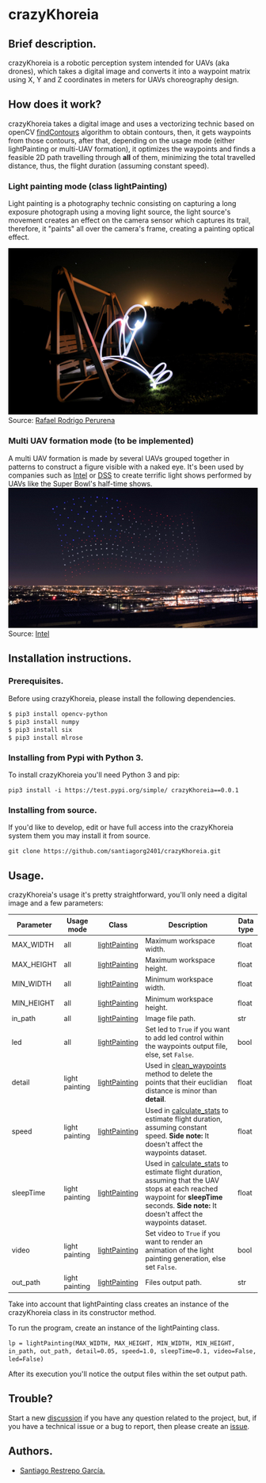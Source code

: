 # crazyKhoreia
## Brief description.
crazyKhoreia is a robotic perception system intended for UAVs (aka drones), which takes a digital image and converts it into a waypoint matrix using X, Y and Z coordinates in meters for UAVs choreography design.
## How does it work?
crazyKhoreia takes a digital image and uses a vectorizing technic based on openCV [findContours](https://docs.opencv.org/3.4/d3/dc0/group__imgproc__shape.html#ga17ed9f5d79ae97bd4c7cf18403e1689a) algorithm to obtain contours, then, it gets waypoints from those contours, after that, depending on the usage mode (either lightPainting or multi-UAV formation), it optimizes the waypoints and finds a feasible 2D path travelling through **all** of them, minimizing the total travelled distance, thus, the flight duration (assuming constant speed).


### Light painting mode (class lightPainting)
Light painting is a photography technic consisting on capturing a long exposure photograph using a moving light source, the light source's movement creates an effect on the camera sensor which captures its trail, therefore, it "paints" all over the camera's frame, creating a painting optical effect.

![lightPainting.jpg](images/lightPainting.jpg) Source: [Rafael Rodrigo Perurena](https://www.flickr.com/photos/rafoto/2653254686)
### Multi UAV formation mode (to be implemented)
A multi UAV formation is made by several UAVs grouped together in patterns to construct a figure visible with a naked eye. It's been used by companies such as [Intel](https://www.intel.com/content/www/us/en/technology-innovation/intel-drone-light-shows.html) or [DSS](https://droneshowsoftware.com) to create terrific light shows performed by UAVs like the Super Bowl's half-time shows.
![Intel.jpeg](images/Intel.jpeg) Source: [Intel](https://twitter.com/intel/status/828430024411713536)

## Installation instructions.
### Prerequisites.
Before using crazyKhoreia, please install the following dependencies.
```console
$ pip3 install opencv-python
$ pip3 install numpy
$ pip3 install six
$ pip3 install mlrose
```

### Installing from Pypi with Python 3.
To install crazyKhoreia you'll need Python 3 and pip:
```console
pip3 install -i https://test.pypi.org/simple/ crazyKhoreia==0.0.1
```
### Installing from source.
If you'd like to develop, edit or have full access into the crazyKhoreia system them you may install it from source.
```console
git clone https://github.com/santiagorg2401/crazyKhoreia.git
```
## Usage.
crazyKhoreia's usage it's pretty straightforward, you'll only need a digital image and a few parameters:

| Parameter | Usage mode | Class | Description | Data type |
| --- | --- | --- | --- | --- |
| MAX_WIDTH | all | [lightPainting](https://github.com/santiagorg2401/crazyKhoreia/blob/e36bff07f4cf89e3d0205c949ff4bd80f890110e/src/crazyKhoreia/lightPainting.py#L17) | Maximum workspace width. | float
| MAX_HEIGHT | all | [lightPainting](https://github.com/santiagorg2401/crazyKhoreia/blob/e36bff07f4cf89e3d0205c949ff4bd80f890110e/src/crazyKhoreia/lightPainting.py#L17) | Maximum workspace height. | float
| MIN_WIDTH | all | [lightPainting](https://github.com/santiagorg2401/crazyKhoreia/blob/e36bff07f4cf89e3d0205c949ff4bd80f890110e/src/crazyKhoreia/lightPainting.py#L17) | Minimum workspace width. | float
| MIN_HEIGHT | all | [lightPainting](https://github.com/santiagorg2401/crazyKhoreia/blob/e36bff07f4cf89e3d0205c949ff4bd80f890110e/src/crazyKhoreia/lightPainting.py#L17) | Minimum workspace height. | float
| in_path | all | [lightPainting](https://github.com/santiagorg2401/crazyKhoreia/blob/e36bff07f4cf89e3d0205c949ff4bd80f890110e/src/crazyKhoreia/lightPainting.py#L17) | Image file path. | str
| led | all | [lightPainting](https://github.com/santiagorg2401/crazyKhoreia/blob/e36bff07f4cf89e3d0205c949ff4bd80f890110e/src/crazyKhoreia/lightPainting.py#L17) | Set led to ```True``` if you want to add led control within the waypoints output file, else, set ```False```. | bool
| detail | light painting | [lightPainting](https://github.com/santiagorg2401/crazyKhoreia/blob/e36bff07f4cf89e3d0205c949ff4bd80f890110e/src/crazyKhoreia/lightPainting.py#L17) | Used in [clean_waypoints](https://github.com/santiagorg2401/crazyKhoreia/blob/e36bff07f4cf89e3d0205c949ff4bd80f890110e/src/crazyKhoreia/crazyKhoreia.py#L79) method to delete the points that their euclidian distance is minor than **detail**. | float
| speed | light painting | [lightPainting](https://github.com/santiagorg2401/crazyKhoreia/blob/e36bff07f4cf89e3d0205c949ff4bd80f890110e/src/crazyKhoreia/lightPainting.py#L17) | Used in [calculate_stats](https://github.com/santiagorg2401/crazyKhoreia/blob/e36bff07f4cf89e3d0205c949ff4bd80f890110e/src/crazyKhoreia/lightPainting.py#L112) to estimate flight duration, assuming constant speed. **Side note:** It doesn't affect the waypoints dataset. | float
|sleepTime | light painting | [lightPainting](https://github.com/santiagorg2401/crazyKhoreia/blob/e36bff07f4cf89e3d0205c949ff4bd80f890110e/src/crazyKhoreia/lightPainting.py#L17) | Used in [calculate_stats](https://github.com/santiagorg2401/crazyKhoreia/blob/e36bff07f4cf89e3d0205c949ff4bd80f890110e/src/crazyKhoreia/lightPainting.py#L112) to estimate flight duration, assuming that the UAV stops at each reached waypoint for **sleepTime** seconds. **Side note:** It doesn't affect the waypoints dataset. | float
|video | light painting | [lightPainting](https://github.com/santiagorg2401/crazyKhoreia/blob/e36bff07f4cf89e3d0205c949ff4bd80f890110e/src/crazyKhoreia/lightPainting.py#L17) | Set video to ```True``` if you want to render an animation of the light painting generation, else set ```False```. | bool
|out_path|light painting | [lightPainting](https://github.com/santiagorg2401/crazyKhoreia/blob/e36bff07f4cf89e3d0205c949ff4bd80f890110e/src/crazyKhoreia/lightPainting.py#L17) | Files output path. | str

Take into account that lightPainting class creates an instance of the crazyKhoreia class in its constructor method.

To run the program, create an instance of the lightPainting class.
```console
lp = lightPainting(MAX_WIDTH, MAX_HEIGHT, MIN_WIDTH, MIN_HEIGHT, in_path, out_path, detail=0.05, speed=1.0, sleepTime=0.1, video=False, led=False)
```

After its execution you'll notice the output files within the set output path.

## Trouble?
Start a new [discussion](https://github.com/santiagorg2401/crazyKhoreia/discussions) if you have any question related to the project, but, if you have a technical issue or a bug to report, then please create an [issue](https://github.com/santiagorg2401/crazyKhoreia/issues).

## Authors.
- [Santiago Restrepo García.](https://github.com/santiagorg2401)
